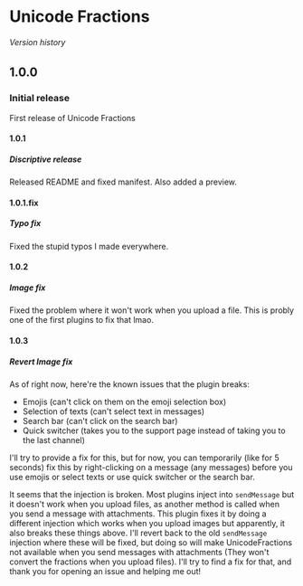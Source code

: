 # Unicode Fractions

###### Version history

## 1.0.0

### Initial release

First release of Unicode Fractions

#### 1.0.1

##### Discriptive release

Released README and fixed manifest. Also added a preview.

#### 1.0.1.fix

##### Typo fix

Fixed the stupid typos I made everywhere.

#### 1.0.2

##### Image fix

Fixed the problem where it won't work when you upload a file. This is probly one of the first plugins to fix that lmao.

#### 1.0.3

##### Revert Image fix

As of right now, here're the known issues that the plugin breaks:

-   Emojis (can't click on them on the emoji selection box)
-   Selection of texts (can't select text in messages)
-   Search bar (can't click on the search bar)
-   Quick switcher (takes you to the support page instead of taking you to the last channel)

I'll try to provide a fix for this, but for now, you can temporarily (like for 5 seconds) fix this by right-clicking on a message (any messages) before you use emojis or select texts or use quick switcher or the search bar.

It seems that the injection is broken. Most plugins inject into `sendMessage` but it doesn't work when you upload files, as another method is called when you send a message with attachments. This plugin fixes it by doing a different injection which works when you upload images but apparently, it also breaks these things above. I'll revert back to the old `sendMessage` injection where these will be fixed, but doing so will make UnicodeFractions not available when you send messages with attachments (They won't convert the fractions when you upload files). I'll try to find a fix for that, and thank you for opening an issue and helping me out!
